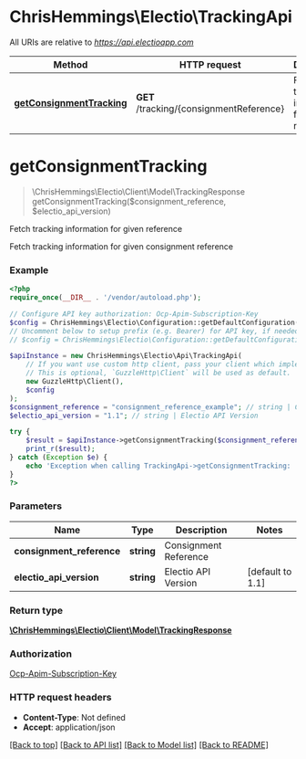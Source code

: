 # ChrisHemmings\Electio\TrackingApi

All URIs are relative to *https://api.electioapp.com*

Method | HTTP request | Description
------------- | ------------- | -------------
[**getConsignmentTracking**](TrackingApi.md#getConsignmentTracking) | **GET** /tracking/{consignmentReference} | Fetch tracking information for given reference


# **getConsignmentTracking**
> \ChrisHemmings\Electio\Client\Model\TrackingResponse getConsignmentTracking($consignment_reference, $electio_api_version)

Fetch tracking information for given reference

Fetch tracking information for given consignment reference

### Example
```php
<?php
require_once(__DIR__ . '/vendor/autoload.php');

// Configure API key authorization: Ocp-Apim-Subscription-Key
$config = ChrisHemmings\Electio\Configuration::getDefaultConfiguration()->setApiKey('Ocp-Apim-Subscription-Key', 'YOUR_API_KEY');
// Uncomment below to setup prefix (e.g. Bearer) for API key, if needed
// $config = ChrisHemmings\Electio\Configuration::getDefaultConfiguration()->setApiKeyPrefix('Ocp-Apim-Subscription-Key', 'Bearer');

$apiInstance = new ChrisHemmings\Electio\Api\TrackingApi(
    // If you want use custom http client, pass your client which implements `GuzzleHttp\ClientInterface`.
    // This is optional, `GuzzleHttp\Client` will be used as default.
    new GuzzleHttp\Client(),
    $config
);
$consignment_reference = "consignment_reference_example"; // string | Consignment Reference
$electio_api_version = "1.1"; // string | Electio API Version

try {
    $result = $apiInstance->getConsignmentTracking($consignment_reference, $electio_api_version);
    print_r($result);
} catch (Exception $e) {
    echo 'Exception when calling TrackingApi->getConsignmentTracking: ', $e->getMessage(), PHP_EOL;
}
?>
```

### Parameters

Name | Type | Description  | Notes
------------- | ------------- | ------------- | -------------
 **consignment_reference** | **string**| Consignment Reference |
 **electio_api_version** | **string**| Electio API Version | [default to 1.1]

### Return type

[**\ChrisHemmings\Electio\Client\Model\TrackingResponse**](../Model/TrackingResponse.md)

### Authorization

[Ocp-Apim-Subscription-Key](../../README.md#Ocp-Apim-Subscription-Key)

### HTTP request headers

 - **Content-Type**: Not defined
 - **Accept**: application/json

[[Back to top]](#) [[Back to API list]](../../README.md#documentation-for-api-endpoints) [[Back to Model list]](../../README.md#documentation-for-models) [[Back to README]](../../README.md)


